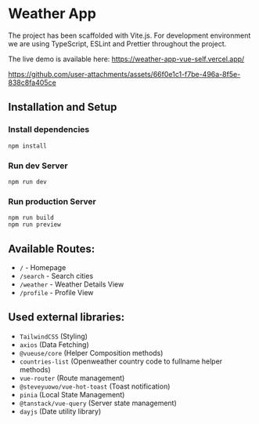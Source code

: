 # Weather App

The project has been scaffolded with Vite.js. For development environment we are using TypeScript, ESLint and Prettier throughout the project.

The live demo is available here: https://weather-app-vue-self.vercel.app/

https://github.com/user-attachments/assets/66f0e1c1-f7be-496a-8f5e-838c8fa405ce


## Installation and Setup

### Install dependencies

```
npm install
```

### Run dev Server

```
npm run dev
```

### Run production Server

```
npm run build
npm run preview
```

## Available Routes:

- `/` - Homepage
- `/search` - Search cities
- `/weather` - Weather Details View
- `/profile` - Profile View

## Used external libraries:

- `TailwindCSS` (Styling)
- `axios` (Data Fetching)
- `@vueuse/core` (Helper Composition methods)
- `countries-list` (Openweather country code to fullname helper methods)
- `vue-router` (Route management)
- `@steveyuowo/vue-hot-toast` (Toast notification)
- `pinia` (Local State Management)
- `@tanstack/vue-query` (Server state management)
- `dayjs` (Date utility library)
